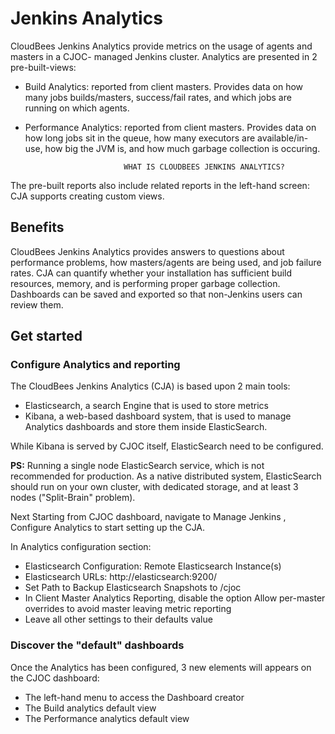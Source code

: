 # Jenkins Analytics

CloudBees Jenkins Analytics provide metrics on the usage of agents and masters in a CJOC- managed Jenkins cluster.
Analytics are presented in 2 pre-built-views:

* Build Analytics: reported from client masters. Provides data on how many jobs builds/masters, success/fail rates, and which jobs are running on which agents.
* Performance Analytics: reported from client masters. Provides data on how long jobs sit in the queue, how many executors are available/in-use, how big the JVM is, and how much garbage collection is occuring.
    

                            WHAT IS CLOUDBEES JENKINS ANALYTICS?
The pre-built reports also include related reports in the left-hand screen:
CJA supports creating custom views.

## Benefits

CloudBees Jenkins Analytics provides answers to questions about performance problems, how masters/agents are being used, and job failure rates. CJA can quantify whether your installation has sufficient build resources, memory, and is performing proper garbage collection. Dashboards can be saved and exported so that non-Jenkins users can review them.

## Get started

### Configure Analytics and reporting

The CloudBees Jenkins Analytics (CJA) is based upon 2 main tools:

* Elasticsearch, a search Engine that is used to store metrics
* Kibana, a web-based dashboard system, that is used to manage Analytics dashboards and store them inside ElasticSearch.

While Kibana is served by CJOC itself, ElasticSearch need to be configured.

**PS:** Running a single node ElasticSearch service, which is not recommended for production. As a native distributed system, ElasticSearch should run on your own cluster, with dedicated storage, and at least 3 nodes ("Split-Brain" problem).

Next Starting from CJOC dashboard, navigate to Manage Jenkins , Configure Analytics to start setting up the CJA.

In Analytics configuration section:

* Elasticsearch Configuration: Remote Elasticsearch Instance(s)
* Elasticsearch URLs: http://elasticsearch:9200/
* Set Path to Backup Elasticsearch Snapshots to /cjoc
* In Client Master Analytics Reporting, disable the option Allow per-master overrides to avoid master leaving metric reporting
* Leave all other settings to their defaults value

### Discover the "default" dashboards

Once the Analytics has been configured, 3 new elements will appears on the CJOC dashboard:

* The left-hand menu to access the Dashboard creator
* The Build analytics default view
* The Performance analytics default view